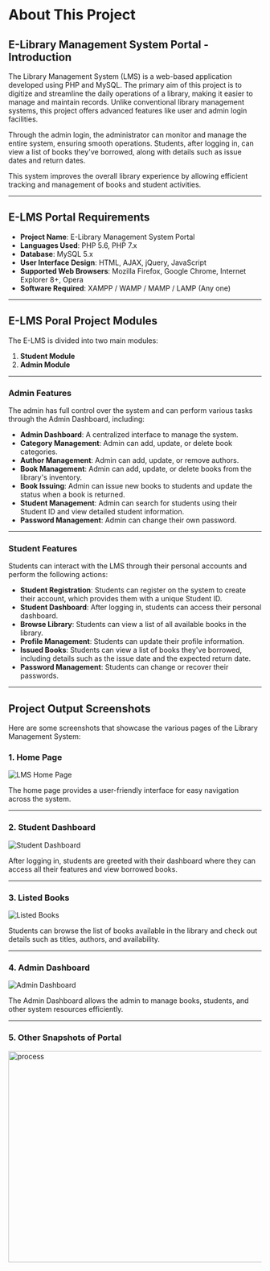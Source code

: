 # About This Project

## **E-Library Management System Portal - Introduction**

The Library Management System (LMS) is a web-based application developed using PHP and MySQL. The primary aim of this project is to digitize and streamline the daily operations of a library, making it easier to manage and maintain records. Unlike conventional library management systems, this project offers advanced features like user and admin login facilities.

Through the admin login, the administrator can monitor and manage the entire system, ensuring smooth operations. Students, after logging in, can view a list of books they've borrowed, along with details such as issue dates and return dates.

This system improves the overall library experience by allowing efficient tracking and management of books and student activities.

---

## **E-LMS Portal Requirements**

- **Project Name**: E-Library Management System Portal
- **Languages Used**: PHP 5.6, PHP 7.x
- **Database**: MySQL 5.x
- **User Interface Design**: HTML, AJAX, jQuery, JavaScript
- **Supported Web Browsers**: Mozilla Firefox, Google Chrome, Internet Explorer 8+, Opera
- **Software Required**: XAMPP / WAMP / MAMP / LAMP (Any one)

---

## **E-LMS Poral Project Modules**

The E-LMS is divided into two main modules:

1. **Student Module**
2. **Admin Module**

---

### **Admin Features**

The admin has full control over the system and can perform various tasks through the Admin Dashboard, including:

- **Admin Dashboard**: A centralized interface to manage the system.
- **Category Management**: Admin can add, update, or delete book categories.
- **Author Management**: Admin can add, update, or remove authors.
- **Book Management**: Admin can add, update, or delete books from the library's inventory.
- **Book Issuing**: Admin can issue new books to students and update the status when a book is returned.
- **Student Management**: Admin can search for students using their Student ID and view detailed student information.
- **Password Management**: Admin can change their own password.

---

### **Student Features**

Students can interact with the LMS through their personal accounts and perform the following actions:

- **Student Registration**: Students can register on the system to create their account, which provides them with a unique Student ID.
- **Student Dashboard**: After logging in, students can access their personal dashboard.
- **Browse Library**: Students can view a list of all available books in the library.
- **Profile Management**: Students can update their profile information.
- **Issued Books**: Students can view a list of books they've borrowed, including details such as the issue date and the expected return date.
- **Password Management**: Students can change or recover their passwords.

---

## **Project Output Screenshots**

Here are some screenshots that showcase the various pages of the Library Management System:

### **1. Home Page**

![LMS Home Page](LMS_BMS_Images/SS1.png)

The home page provides a user-friendly interface for easy navigation across the system.

---

### **2. Student Dashboard**

![Student Dashboard](LMS_BMS_Images/SS2.png)


After logging in, students are greeted with their dashboard where they can access all their features and view borrowed books.

---

### **3. Listed Books**

![Listed Books](LMS_BMS_Images/SS3.png)

Students can browse the list of books available in the library and check out details such as titles, authors, and availability.

---

### **4. Admin Dashboard**

![Admin Dashboard](LMS_BMS_Images/SS8.png)

The Admin Dashboard allows the admin to manage books, students, and other system resources efficiently.

---

### **5. Other Snapshots of Portal**

<img height="420" width="861" alt="process" src="LMS_BMS_Images/SS4.png">



